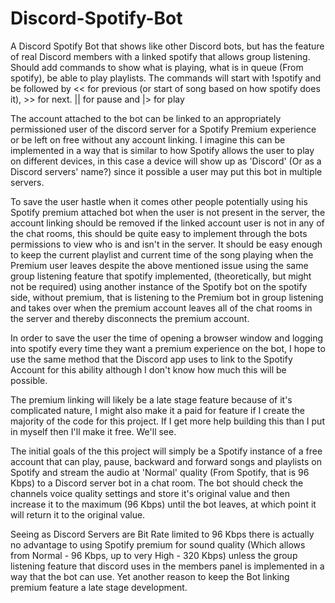 # Discord-Spotify-Bot
A Discord Spotify Bot that shows like other Discord bots, but has the feature of real Discord members with a linked spotify that allows group listening.
Should add commands to show what is playing, what is in queue (From spotify), be able to play playlists.
The commands will start with !spotify and be followed by << for previous (or start of song based on how spotify does it), >> for next. || for pause and |> for play

The account attached to the bot can be linked to an appropriately permissioned user of the discord server for a Spotify Premium experience or be left on free without any account linking. I imagine this can be implemented in a way that is similar to how Spotify allows the user to play on different devices, in this case a device will show up as 'Discord' (Or as a Discord servers' name?) since it possible a user may put this bot in multiple servers.

To save the user hastle when it comes other people potentially using his Spotify premium attached bot when the user is not present in the server, the account linking should be removed if the linked account user is not in any of the chat rooms, this should be quite easy to implement through the bots permissions to view who is and isn't in the server.
It should be easy enough to keep the current playlist and current time of the song playing when the Premium user leaves despite the above mentioned issue using the same group listening feature that spotify implemented, (theoretically, but might not be required) using another instance of the Spotify bot on the spotify side, without premium, that is listening to the Premium bot in group listening and takes over when the premium account leaves all of the chat rooms in the server and thereby disconnects the premium account.

In order to save the user the time of opening a browser window and logging into spotify every time they want a premium experience on the bot, I hope to use the same method that the Discord app uses to link to the Spotify Account for this ability although I don't know how much this will be possible.

The premium linking will likely be a late stage feature because of it's complicated nature, I might also make it a paid for feature if I create the majority of the code for this project. If I get more help building this than I put in myself then I'll make it free. We'll see.

The initial goals of the this project will simply be a Spotify instance of a free account that can play, pause, backward and forward songs and playlists on Spotify and stream the audio at 'Normal' quality (From Spotify, that is 96 Kbps) to a Discord server bot in a chat room. The bot should check the channels voice quality settings and store it's original value and then increase it to the maximum (96 Kbps) until the bot leaves, at which point it will return it to the original value.

Seeing as Discord Servers are Bit Rate limited to 96 Kbps there is actually no advantage to using Spotify premium for sound quality (Which allows from Normal - 96 Kbps, up to very High - 320 Kbps) unless the group listening feature that discord uses in the members panel is implemented in a way that the bot can use. Yet another reason to keep the Bot linking premium feature a late stage development.
